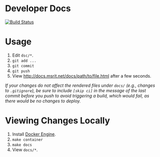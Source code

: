 # Developer Docs
[![Build Status](https://travis-ci.org/techclubrit/docs.svg?branch=master)](https://travis-ci.org/techclubrit/docs)

# Usage

1. Edit `dsc/*`.
1. `git add ...`
1. `git commit`
1. `git push`
1. View http://docs.msrit.net/docs/path/to/file.html after a few seconds.

_If your changes do not affect the rendered files under `docs/` (e.g., changes to `.gitignore`), be sure to include `[skip ci]` in the message of the last commit before you push to avoid triggering a build, which would fail, as there would be no changes to deploy._

# Viewing Changes Locally

1. Install [Docker Engine](https://docs.docker.com/engine/installation/).
1. `make container`
1. `make docs`
1. View `docs/*`.
